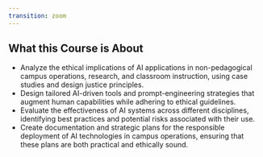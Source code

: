 ```yaml
---
transition: zoom
---
```


## What this Course is About

- Analyze the ethical implications of AI applications in non-pedagogical campus operations, research, and classroom instruction, using case studies and design justice principles.
- Design tailored AI-driven tools and prompt-engineering strategies that augment human capabilities while adhering to ethical guidelines.
- Evaluate the effectiveness of AI systems across different disciplines, identifying best practices and potential risks associated with their use.
- Create documentation and strategic plans for the responsible deployment of AI technologies in campus operations, ensuring that these plans are both practical and ethically sound.